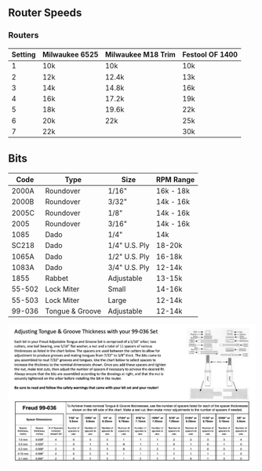 ## Router Speeds

### Routers
| Setting | Milwaukee 6525 | Milwaukee M18 Trim | Festool OF 1400
|------|------|------|------|
| 1       | 10k | 10k | 10k |
| 2       | 12k | 12.4k | 13k | 
| 3       | 14k | 14.8k | 16k | 
| 4       | 16k | 17.2k | 19k | 
| 5       | 18k | 19.6k | 22k |
| 6       | 20k | 22k | 25k |
| 7       | 22k |  | 30k |


## Bits

| Code | Type | Size | RPM Range |
|------|------|---------|---------|
| 2000A   | Roundover  |  1/16"     |    16k - 18k     |
| 2000B   | Roundover |  3/32"     |   14k - 16k     |
| 2005C   | Roundover  |  1/8"     |   14k - 16k     |
| 2005    | Roundover |  3/16"     |   14k - 16k     |
| 1085    | Dado |  1/4"     |   14k      |
| SC218   | Dado |  1/4" U.S. Ply     |   18-20k      |
| 1065A    | Dado |  1/2" U.S. Ply    |   16-18k      |
| 1083A    | Dado |  3/4" U.S. Ply    |   12-14k      |
| 1855 | Rabbet | Adjustable | 13-15k |
| 55-502 | Lock Miter | Small | 14-16k |
| 55-503 | Lock Miter | Large | 12-14k |
| 99-036 | Tongue & Groove | Adjustable | 12-14k |

![alt text](freud_tng_set.png)